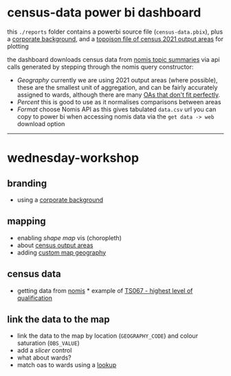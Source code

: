 # census-data power bi dashboard

this `./reports` folder contains a powerbi source file (`census-data.pbix`), plus a [corporate background](https://github.com/data-hamlets/census-data/blob/main/reports/corporate-background.png), and a [topojson file of census 2021 output areas](https://github.com/data-hamlets/census-data/blob/main/reports/lbth_oa21.topo.json) for plotting

the dashboard downloads census data from [nomis topic summaries](https://www.nomisweb.co.uk/sources/census_2021_ts) via api calls generated by stepping through the nomis query constructor: 

* _Geography_ currently we are using 2021 output areas (where possible), these are the smallest unit of aggregation, and can be fairly accurately assigned to wards, although there are many [OAs that don't fit perfectly](https://nbviewer.org/github/data-hamlets/census-data/blob/main/notebooks/0.2-lbth-oa-ward-overlaps.ipynb). 
* _Percent_ this is good to use as it normalises comparisons between areas
* _Format_ choose Nomis API as this gives tabulated `data.csv` url you can copy to power bi when accessing nomis data via the `get data -> web` download option

---

# wednesday-workshop

## branding  
* using a [corporate background](https://github.com/data-hamlets/census-data/blob/main/reports/corporate-background.png)  

## mapping  
* enabling *shape map* vis (choropleth)  
* about [census output areas](https://www.ons.gov.uk/methodology/geography/ukgeographies/censusgeographies/census2021geographies#output-areas-oas)  
* adding [custom map geography](https://github.com/data-hamlets/census-data/blob/main/reports/lbth_oa21.topo.json)  

## census data  
* getting data from [nomis](https://www.nomisweb.co.uk/sources/census_2021)  * example of [TS067 - highest level of qualification](https://www.nomisweb.co.uk/datasets/c2021ts067)  

## link the data to the map  
* link the data to the map by location (`GEOGRAPHY_CODE`) and colour saturation (`OBS_VALUE`)  
* add a *slicer* control  
* what about wards?  
* match oas to wards using a [lookup](https://data-hamlets.github.io/open-data-tower-hamlets/datasets/census-2021-lookups/) 
